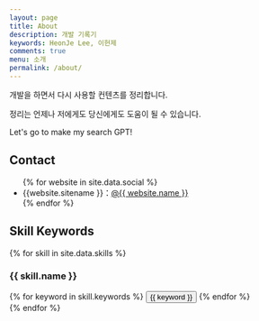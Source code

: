 ```yaml
---
layout: page
title: About
description: 개발 기록기
keywords: HeonJe Lee, 이헌제
comments: true
menu: 소개
permalink: /about/
---
```


개발을 하면서 다시 사용할 컨텐츠를 정리합니다.

정리는 언제나 저에게도 당신에게도 도움이 될 수 있습니다. 

Let's go to make my search GPT!

## Contact

<ul>
{% for website in site.data.social %}
<li>{{website.sitename }}：<a href="{{ website.url }}" target="_blank">@{{ website.name }}</a></li>
{% endfor %}
</ul>


## Skill Keywords

{% for skill in site.data.skills %}
### {{ skill.name }}
<div class="btn-inline">
{% for keyword in skill.keywords %}
<button class="btn btn-outline" type="button">{{ keyword }}</button>
{% endfor %}
</div>
{% endfor %}